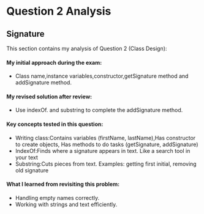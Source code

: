 # Question 2 Analysis

## Signature

This section contains my analysis of Question 2 (Class Design):

#### My initial approach during the exam:

- Class name,instance variables,constructor,getSignature method and addSignature method.

#### My revised solution after review:

- Use indexOf. and substring to complete the addSignature method.

#### Key concepts tested in this question:

- Writing class:Contains variables (firstName, lastName),Has constructor to create objects, Has methods to do tasks (getSignature, addSignature)
- IndexOf:Finds where a signature appears in text. Like a search tool in your text
- Substring:Cuts pieces from text. Examples: getting first initial, removing old signature

#### What I learned from revisiting this problem:

- Handling empty names correctly.
- Working with strings and text efficiently.
